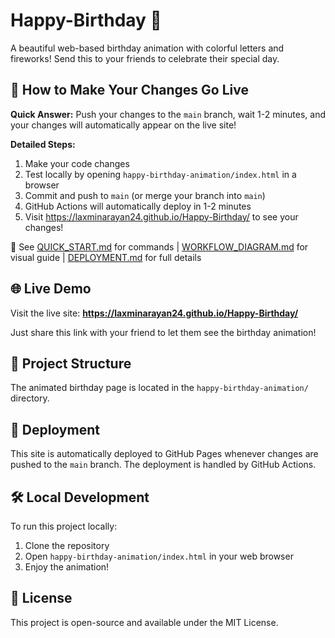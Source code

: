 # Happy-Birthday 🎉

A beautiful web-based birthday animation with colorful letters and fireworks! Send this to your friends to celebrate their special day.

## 🚀 How to Make Your Changes Go Live

**Quick Answer:** Push your changes to the `main` branch, wait 1-2 minutes, and your changes will automatically appear on the live site!

**Detailed Steps:**
1. Make your code changes
2. Test locally by opening `happy-birthday-animation/index.html` in a browser  
3. Commit and push to `main` (or merge your branch into `main`)
4. GitHub Actions will automatically deploy in 1-2 minutes
5. Visit https://laxminarayan24.github.io/Happy-Birthday/ to see your changes!

📖 See [QUICK_START.md](QUICK_START.md) for commands | [WORKFLOW_DIAGRAM.md](WORKFLOW_DIAGRAM.md) for visual guide | [DEPLOYMENT.md](DEPLOYMENT.md) for full details

## 🌐 Live Demo

Visit the live site: **https://laxminarayan24.github.io/Happy-Birthday/**

Just share this link with your friend to let them see the birthday animation!

## 📂 Project Structure

The animated birthday page is located in the `happy-birthday-animation/` directory.

## 🚀 Deployment

This site is automatically deployed to GitHub Pages whenever changes are pushed to the `main` branch. The deployment is handled by GitHub Actions.

## 🛠️ Local Development

To run this project locally:
1. Clone the repository
2. Open `happy-birthday-animation/index.html` in your web browser
3. Enjoy the animation!

## 📝 License

This project is open-source and available under the MIT License.